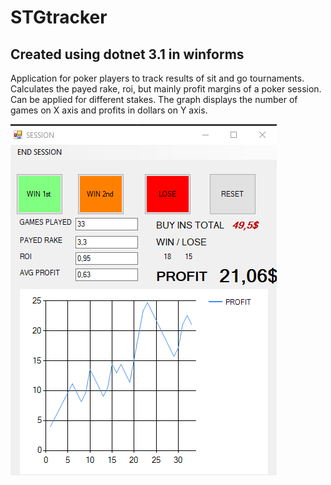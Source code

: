 # STGtracker

## Created using dotnet 3.1 in winforms

<p>
Application for poker players to track results of sit and go tournaments. Calculates the payed rake, roi, but mainly profit margins of a poker session. Can be applied for different stakes. The graph displays the number of games on X axis and profits in dollars on Y axis.
</p>

![stg](https://github.com/levi7x/MyImages/blob/main/ghub-imgs/stgtracker/stg.png?raw=true)
